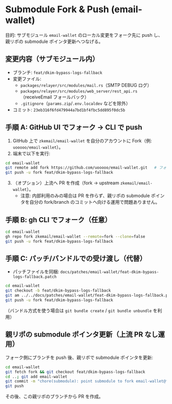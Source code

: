# Submodule Fork & Push (email-wallet)

目的: サブモジュール `email-wallet` のローカル変更をフォーク先に push し、親リポの submodule ポインタ更新へつなげる。

## 変更内容（サブモジュール内）

- ブランチ: `feat/dkim-bypass-logs-fallback`
- 変更ファイル:
  - `packages/relayer/src/modules/mail.rs`（SMTP DEBUG ログ）
  - `packages/relayer/src/modules/web_server/rest_api.rs`（receiveEmail フォールバック）
  - `.gitignore`（`params.zip`/`.env.localdev` などを除外）
- コミット: `23eb316f6fd479944a7bd1bf4fbc5dd895f0dc5b`

## 手順 A: GitHub UI でフォーク → CLI で push

1. GitHub 上で `zkemail/email-wallet` を自分のアカウントに Fork（例: `uooooo/email-wallet`）。
2. 端末で以下を実行:

```bash
cd email-wallet
git remote add fork https://github.com/uooooo/email-wallet.git   # フォークURLに置換
git push -u fork feat/dkim-bypass-logs-fallback
```

3. （オプション）上流へ PR を作成（fork → upstream `zkemail/email-wallet`）。
   - 注意: 内部利用のみの場合は PR を作らず、親リポの submodule ポインタを自分の fork/branch のコミットへ向ける運用で問題ありません。

## 手順 B: gh CLI でフォーク（任意）

```bash
cd email-wallet
gh repo fork zkemail/email-wallet --remote=fork --clone=false
git push -u fork feat/dkim-bypass-logs-fallback
```

## 手順 C: パッチ/バンドルでの受け渡し（代替）

- パッチファイルを同梱: `docs/patches/email-wallet/feat-dkim-bypass-logs-fallback.patch`

```bash
cd email-wallet
git checkout -b feat/dkim-bypass-logs-fallback
git am ../../docs/patches/email-wallet/feat-dkim-bypass-logs-fallback.patch
git push -u fork feat/dkim-bypass-logs-fallback
```

（バンドル方式を使う場合は `git bundle create` / `git bundle unbundle` を利用）

## 親リポの submodule ポインタ更新（上流 PR なし運用）

フォーク側にブランチを push 後、親リポで submodule ポインタを更新:

```bash
cd email-wallet
git fetch fork && git checkout feat/dkim-bypass-logs-fallback
cd ..; git add email-wallet
git commit -m "chore(submodule): point submodule to fork email-wallet@feat/dkim-bypass-logs-fallback"
git push
```

その後、この親リポのブランチから PR を作成。
